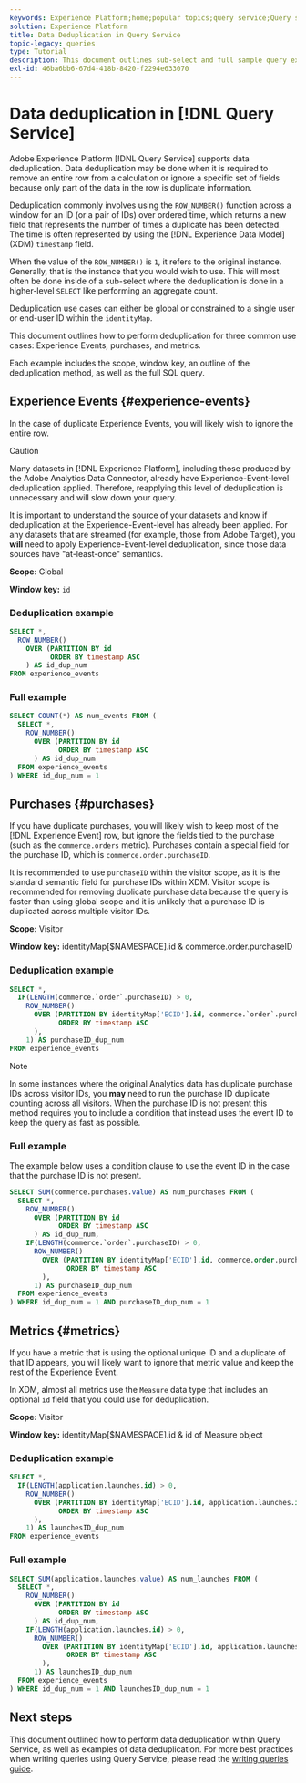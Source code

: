 ```yaml
---
keywords: Experience Platform;home;popular topics;query service;Query service;data deduplication;deduplication;
solution: Experience Platform
title: Data Deduplication in Query Service
topic-legacy: queries
type: Tutorial
description: This document outlines sub-select and full sample query examples for deduplicating three common use cases Experience Events, purchases, and metrics.
exl-id: 46ba6bb6-67d4-418b-8420-f2294e633070
---
```

# Data deduplication in [!DNL Query Service]

Adobe Experience Platform [!DNL Query Service] supports data deduplication. Data deduplication may be done when it is required to remove an entire row from a calculation or ignore a specific set of fields because only part of the data in the row is duplicate information. 

Deduplication commonly involves using the `ROW_NUMBER()` function across a window for an ID (or a pair of IDs) over ordered time, which returns a new field that represents the number of times a duplicate has been detected. The time is often represented by using the [!DNL Experience Data Model] (XDM) `timestamp` field. 

When the value of the `ROW_NUMBER()` is `1`, it refers to the original instance. Generally, that is the instance that you would wish to use. This will most often be done inside of a sub-select where the deduplication is done in a higher-level `SELECT` like performing an aggregate count.

Deduplication use cases can either be global or constrained to a single user or end-user ID within the `identityMap`.

This document outlines how to perform deduplication for three common use cases: Experience Events, purchases, and metrics.

Each example includes the scope, window key, an outline of the deduplication method, as well as the full SQL query.

## Experience Events {#experience-events}

In the case of duplicate Experience Events, you will likely wish to ignore the entire row.

>[!CAUTION]
>
>Many datasets in [!DNL Experience Platform], including those produced by the Adobe Analytics Data Connector, already have Experience-Event-level deduplication applied. Therefore, reapplying this level of deduplication is unnecessary and will slow down your query.
>
>It is important to understand the source of your datasets and know if deduplication at the Experience-Event-level has already been applied. For any datasets that are streamed (for example, those from Adobe Target), you **will** need to apply Experience-Event-level deduplication, since those data sources have "at-least-once" semantics.

**Scope:** Global

**Window key:** `id`

### Deduplication example

```sql
SELECT *,
  ROW_NUMBER()
    OVER (PARTITION BY id
          ORDER BY timestamp ASC
    ) AS id_dup_num
FROM experience_events
```

### Full example

```sql
SELECT COUNT(*) AS num_events FROM (
  SELECT *,
    ROW_NUMBER()
      OVER (PARTITION BY id
            ORDER BY timestamp ASC
      ) AS id_dup_num
  FROM experience_events
) WHERE id_dup_num = 1
```

## Purchases {#purchases}

If you have duplicate purchases, you will likely wish to keep most of the [!DNL Experience Event] row, but ignore the fields tied to the purchase (such as the `commerce.orders` metric). Purchases contain a special field for the purchase ID, which is `commerce.order.purchaseID`.

It is recommended to use `purchaseID` within the visitor scope, as it is the standard semantic field for purchase IDs within XDM. Visitor scope is recommended for removing duplicate purchase data because the query is faster than using global scope and it is unlikely that a purchase ID is duplicated across multiple visitor IDs.

**Scope:** Visitor

**Window key:** identityMap[$NAMESPACE].id & commerce.order.purchaseID

### Deduplication example

```sql
SELECT *,
  IF(LENGTH(commerce.`order`.purchaseID) > 0,
    ROW_NUMBER()
      OVER (PARTITION BY identityMap['ECID'].id, commerce.`order`.purchaseID
            ORDER BY timestamp ASC
      ),
    1) AS purchaseID_dup_num
FROM experience_events
```

>[!NOTE]
>
>In some instances where the original Analytics data has duplicate purchase IDs across visitor IDs, you **may** need to run the purchase ID duplicate counting across all visitors. When the purchase ID is not present this method requires you to include a condition that instead uses the event ID to keep the query as fast as possible.

### Full example

The example below uses a condition clause to use the event ID in the case that the purchase ID is not present.

```sql
SELECT SUM(commerce.purchases.value) AS num_purchases FROM (
  SELECT *,
    ROW_NUMBER()
      OVER (PARTITION BY id
            ORDER BY timestamp ASC
      ) AS id_dup_num,
    IF(LENGTH(commerce.`order`.purchaseID) > 0,
      ROW_NUMBER()
        OVER (PARTITION BY identityMap['ECID'].id, commerce.order.purchaseID
              ORDER BY timestamp ASC
        ),
      1) AS purchaseID_dup_num
  FROM experience_events
) WHERE id_dup_num = 1 AND purchaseID_dup_num = 1
```

## Metrics {#metrics}

If you have a metric that is using the optional unique ID and a duplicate of that ID appears, you will likely want to ignore that metric value and keep the rest of the Experience Event. 

In XDM, almost all metrics use the `Measure` data type that includes an optional `id` field that you could use for deduplication.

**Scope:** Visitor

**Window key:** identityMap[$NAMESPACE].id & id of Measure object

### Deduplication example

```sql
SELECT *,
  IF(LENGTH(application.launches.id) > 0,
    ROW_NUMBER()
      OVER (PARTITION BY identityMap['ECID'].id, application.launches.id
            ORDER BY timestamp ASC
      ),
    1) AS launchesID_dup_num
FROM experience_events
```

### Full example

```sql
SELECT SUM(application.launches.value) AS num_launches FROM (
  SELECT *,
    ROW_NUMBER()
      OVER (PARTITION BY id
            ORDER BY timestamp ASC
      ) AS id_dup_num,
    IF(LENGTH(application.launches.id) > 0,
      ROW_NUMBER()
        OVER (PARTITION BY identityMap['ECID'].id, application.launches.id
              ORDER BY timestamp ASC
        ),
      1) AS launchesID_dup_num
  FROM experience_events
) WHERE id_dup_num = 1 AND launchesID_dup_num = 1
```

## Next steps

This document outlined how to perform data deduplication within Query Service, as well as examples of data deduplication. For more best practices when writing queries using Query Service, please read the [writing queries guide](./writing-queries.md).
